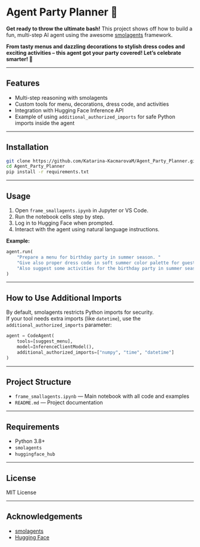 # Agent Party Planner 🎉

**Get ready to throw the ultimate bash!**
This project shows off how to build a fun, multi-step AI agent using the awesome [smolagents](https://github.com/bigscience-workshop/smol-agents) framework.

**From tasty menus and dazzling decorations to stylish dress codes and exciting activities – this agent got your party covered! Let’s celebrate smarter! 🥳**

---

## Features

- Multi-step reasoning with smolagents
- Custom tools for menu, decorations, dress code, and activities
- Integration with Hugging Face Inference API
- Example of using `additional_authorized_imports` for safe Python imports inside the agent

---

## Installation

```sh
git clone https://github.com/Katarina-KacmarovaM/Agent_Party_Planner.git
cd Agent_Party_Planner
pip install -r requirements.txt
```

---

## Usage

1. Open `frame_smallagents.ipynb` in Jupyter or VS Code.
2. Run the notebook cells step by step.
3. Log in to Hugging Face when prompted.
4. Interact with the agent using natural language instructions.

**Example:**
```python
agent.run(
    "Prepare a menu for birthday party in summer season. "
    "Give also proper dress code in soft summer color palette for guests and decorations for the birthday party in summer season. "
    "Also suggest some activities for the birthday party in summer season."
)
```

---

## How to Use Additional Imports

By default, smolagents restricts Python imports for security.  
If your tool needs extra imports (like `datetime`), use the `additional_authorized_imports` parameter:

```python
agent = CodeAgent(
    tools=[suggest_menu],
    model=InferenceClientModel(),
    additional_authorized_imports=["numpy", "time", "datetime"]
)
```

---

## Project Structure

- `frame_smallagents.ipynb` — Main notebook with all code and examples
- `README.md` — Project documentation

---

## Requirements

- Python 3.8+
- `smolagents`
- `huggingface_hub`

---

## License

MIT License

---

## Acknowledgements

- [smolagents](https://github.com/bigscience-workshop/smol-agents)
- [Hugging Face](https://huggingface.co/)
